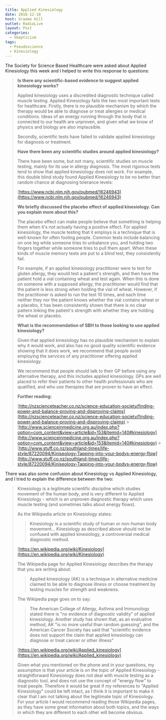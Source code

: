 ```yaml
---
title: Applied Kinesiology
date: 2016-12-18
host: Graeme Hill
outlet: RadioLive
layout: Post
categories:
  - Skepticism
tags:
  - Pseudoscience
  - Kinesiology
---
```


The Society for Science Based Healthcare were asked about Applied Kinesiology this week and I helped to write this response to questions:

<!-- more -->

> **Is there any scientific-based evidence to suggest applied kinesiology works?**
>
> Applied kinesiology uses a discredited diagnostic technique called muscle testing. Applied Kinesiology fails the two most important tests for healthcare. Firstly, there is no plausible mechanism by which the therapy would be able to diagnose or treat allergies or medical conditions. Ideas of an energy running through the body that is connected to our health are unproven, and given what we know of physics and biology are also implausible.
>
> Secondly, scientific tests have failed to validate applied kinesiology for diagnosis or treatment.
>
> **Have there been any scientific studies around applied kinesiology?**
>
> There have been some, but not many, scientific studies on muscle testing, mainly for its use in allergy diagnosis. The most rigorous tests tend to show that applied kinesiology does not work. For example, this double blind study found Applied Kinesiology to be no better than random chance at diagnosing tolerance levels:
>
> [https://www.ncbi.nlm.nih.gov/pubmed/16246943](https://www.ncbi.nlm.nih.gov/pubmed/16246943)
>
> **We briefly discussed the placebo effect of applied kinesiology. Can you explain more about this?**
>
> The placebo effect can make people believe that something is helping them when it's not actually having a positive effect. For applied kinesiology, the muscle testing that it employs is a technique that is well-known for often fooling people. Common tests include balancing on one leg while someone tries to unbalance you, and holding two fingers together while someone tries to pull them apart. When these kinds of muscle memory tests are put to a blind test, they consistently fail.
>
> For example, if an applied kinesiology practitioner were to test for gluten allergy, they would test a patient's strength, and then have the patient hold a vial containing wheat and test again. When this is done on someone with a supposed allergy, the practitioner would find that the patient is less strong when holding the vial of wheat. However, if the practitioner is asked to run the test 10 times, and each time neither they nor the patient knows whether the vial contains wheat or a placebo, it has been consistently shown that there is no clear pattern linking the patient's strength with whether they are holding the wheat or placebo.
>
> **What is the recommendation of SBH to those looking to use applied kinesiology?**
>
> Given that applied kinesiology has no plausible mechanism to explain why it would work, and also has no good quality scientific evidence showing that it does work, we recommend that people avoid employing the services of any practitioner offering applied kinesiology.
>
> We recommend that people should talk to their GP before using any alternative therapy, and this includes applied kinesiology. GPs are well placed to refer their patients to other health professionals who are qualified, and who use therapies that are proven to have an effect.
>
> **Further reading:**
>
> [http://nzscienceteacher.co.nz/science-education-society/finding-power-and-balance-proving-and-disproving-claims](http://nzscienceteacher.co.nz/science-education-society/finding-power-and-balance-proving-and-disproving-claims) > [http://www.scienceinmedicine.org.au/index.php?option=com_content&view=article&id=153&Itemid=140#kinesiology](http://www.scienceinmedicine.org.au/index.php?option=com_content&view=article&id=153&Itemid=140#kinesiology) > [http://www.stuff.co.nz/southland-times/life-style/87220094/Kiniseology-Tapping-into-your-bodys-energy-flow](http://www.stuff.co.nz/southland-times/life-style/87220094/Kiniseology-Tapping-into-your-bodys-energy-flow)

There was also some confusion about Kinesiology vs Applied Kinesiology, and I tried to explain the difference between the two:

> Kinesiology is a legitimate scientific discipline which studies movement of the human body, and is very different to Applied Kinesiology - which is an unproven diagnostic therapy which uses muscle testing (and sometimes talks about energy flows).
>
> As the Wikipedia article on Kinesiology states:
>
> > Kinesiology is a scientific study of human or non-human body movement... Kinesiology as described above should not be confused with applied kinesiology, a controversial medical diagnostic method.
>
> [https://en.wikipedia.org/wiki/Kinesiology](https://en.wikipedia.org/wiki/Kinesiology)
>
> The Wikipedia page for Applied Kinesiology describes the therapy that you are writing about:
>
> > Applied kinesiology (AK) is a technique in alternative medicine claimed to be able to diagnose illness or choose treatment by testing muscles for strength and weakness.
>
> The Wikipedia page goes on to say:
>
> > The American College of Allergy, Asthma and Immunology stated there is "no evidence of diagnostic validity" of applied kinesiology. Another study has shown that, as an evaluative method, AK "is no more useful than random guessing", and the American Cancer Society has said that "scientific evidence does not support the claim that applied kinesiology can diagnose or treat cancer or other illness"
>
> [https://en.wikipedia.org/wiki/Applied_kinesiology](https://en.wikipedia.org/wiki/Applied_kinesiology)
>
> Given what you mentioned on the phone and in your questions, my assumption is that your article is on the topic of Applied Kinesiology - straightforward Kinesiology does not deal with muscle testing as a diagnostic tool, and does not use the concept of "energy flow" to treat people. Therefore it would be great if my references to "Applied Kinesiology" could be left intact, as I think it is important to make it clear that I am not talking about the legitimate topic of Kinesiology. For your article I would recommend reading those Wikipedia pages, as they have some great information about both topics, and the ways in which they are different to each other will become obvious.
